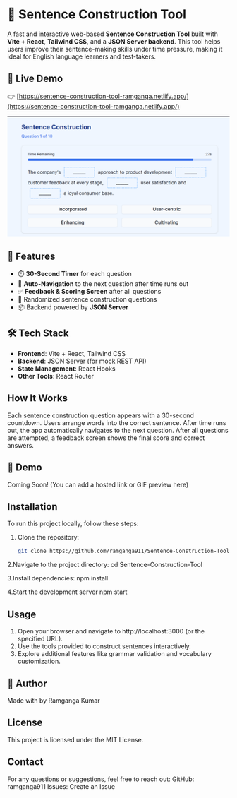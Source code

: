 # 🧠 Sentence Construction Tool

A fast and interactive web-based **Sentence Construction Tool** built with **Vite + React**, **Tailwind CSS**, and a **JSON Server backend**. This tool helps users improve their sentence-making skills under time pressure, making it ideal for English language learners and test-takers.

## 🔗 Live Demo

👉 [https://sentence-construction-tool-ramganga.netlify.app/](https://sentence-construction-tool-ramganga.netlify.app/)

![Sentence Construction Tool Screenshot](https://raw.githubusercontent.com/ramganga911/Sentence-Construction-Tool/main/src/assets/image.png)

## 🚀 Features

- ⏱️ **30-Second Timer** for each question
- 🔁 **Auto-Navigation** to the next question after time runs out
- ✅ **Feedback & Scoring Screen** after all questions
- 🎯 Randomized sentence construction questions
- 📦 Backend powered by **JSON Server**

## 🛠️ Tech Stack

- **Frontend**: Vite + React, Tailwind CSS
- **Backend**: JSON Server (for mock REST API)
- **State Management**: React Hooks
- **Other Tools**: React Router

## How It Works
Each sentence construction question appears with a 30-second countdown.
Users arrange words into the correct sentence.
After time runs out, the app automatically navigates to the next question.
After all questions are attempted, a feedback screen shows the final score and correct answers.

## 📸 Demo

Coming Soon! (You can add a hosted link or GIF preview here)

## Installation

To run this project locally, follow these steps:

1. Clone the repository:
   ```bash
   git clone https://github.com/ramganga911/Sentence-Construction-Tool.git
2.Navigate to the project directory:
  cd Sentence-Construction-Tool

3.Install dependencies:
  npm install

4.Start the development server
  npm start
  
## Usage
1. Open your browser and navigate to http://localhost:3000 (or the specified URL).
2. Use the tools provided to construct sentences interactively.
3. Explore additional features like grammar validation and vocabulary customization.
   
## 🙌 Author
Made with by Ramganga Kumar

## License 
This project is licensed under the MIT License.
## Contact
For any questions or suggestions, feel free to reach out:
GitHub: ramganga911
Issues: Create an Issue
